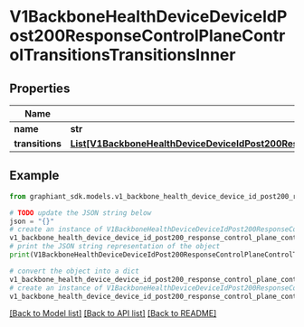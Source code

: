 # V1BackboneHealthDeviceDeviceIdPost200ResponseControlPlaneControlTransitionsTransitionsInner


## Properties

Name | Type | Description | Notes
------------ | ------------- | ------------- | -------------
**name** | **str** |  | [optional] 
**transitions** | [**List[V1BackboneHealthDeviceDeviceIdPost200ResponseControlPlaneControlTransitionsTransitionsInnerTransitionsInner]**](V1BackboneHealthDeviceDeviceIdPost200ResponseControlPlaneControlTransitionsTransitionsInnerTransitionsInner.md) |  | [optional] 

## Example

```python
from graphiant_sdk.models.v1_backbone_health_device_device_id_post200_response_control_plane_control_transitions_transitions_inner import V1BackboneHealthDeviceDeviceIdPost200ResponseControlPlaneControlTransitionsTransitionsInner

# TODO update the JSON string below
json = "{}"
# create an instance of V1BackboneHealthDeviceDeviceIdPost200ResponseControlPlaneControlTransitionsTransitionsInner from a JSON string
v1_backbone_health_device_device_id_post200_response_control_plane_control_transitions_transitions_inner_instance = V1BackboneHealthDeviceDeviceIdPost200ResponseControlPlaneControlTransitionsTransitionsInner.from_json(json)
# print the JSON string representation of the object
print(V1BackboneHealthDeviceDeviceIdPost200ResponseControlPlaneControlTransitionsTransitionsInner.to_json())

# convert the object into a dict
v1_backbone_health_device_device_id_post200_response_control_plane_control_transitions_transitions_inner_dict = v1_backbone_health_device_device_id_post200_response_control_plane_control_transitions_transitions_inner_instance.to_dict()
# create an instance of V1BackboneHealthDeviceDeviceIdPost200ResponseControlPlaneControlTransitionsTransitionsInner from a dict
v1_backbone_health_device_device_id_post200_response_control_plane_control_transitions_transitions_inner_from_dict = V1BackboneHealthDeviceDeviceIdPost200ResponseControlPlaneControlTransitionsTransitionsInner.from_dict(v1_backbone_health_device_device_id_post200_response_control_plane_control_transitions_transitions_inner_dict)
```
[[Back to Model list]](../README.md#documentation-for-models) [[Back to API list]](../README.md#documentation-for-api-endpoints) [[Back to README]](../README.md)


